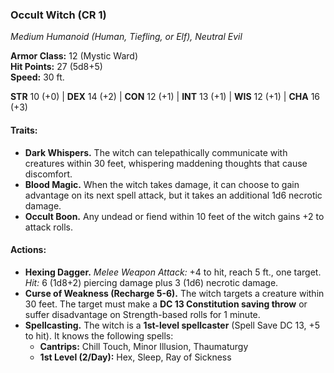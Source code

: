 ### **Occult Witch (CR 1)**

_Medium Humanoid (Human, Tiefling, or Elf), Neutral Evil_

**Armor Class:** 12 (Mystic Ward)  
**Hit Points:** 27 (5d8+5)  
**Speed:** 30 ft.

**STR** 10 (+0) | **DEX** 14 (+2) | **CON** 12 (+1) | **INT** 13 (+1) | **WIS** 12 (+1) | **CHA** 16 (+3)

#### **Traits:**
- **Dark Whispers.** The witch can telepathically communicate with creatures within 30 feet, whispering maddening thoughts that cause discomfort.
- **Blood Magic.** When the witch takes damage, it can choose to gain advantage on its next spell attack, but it takes an additional 1d6 necrotic damage.
- **Occult Boon.** Any undead or fiend within 10 feet of the witch gains +2 to attack rolls.

#### **Actions:**
- **Hexing Dagger.** _Melee Weapon Attack:_ +4 to hit, reach 5 ft., one target. _Hit:_ 6 (1d8+2) piercing damage plus 3 (1d6) necrotic damage.
- **Curse of Weakness (Recharge 5-6).** The witch targets a creature within 30 feet. The target must make a **DC 13 Constitution saving throw** or suffer disadvantage on Strength-based rolls for 1 minute.
- **Spellcasting.** The witch is a **1st-level spellcaster** (Spell Save DC 13, +5 to hit). It knows the following spells:
    - **Cantrips:** Chill Touch, Minor Illusion, Thaumaturgy
    - **1st Level (2/Day):** Hex, Sleep, Ray of Sickness